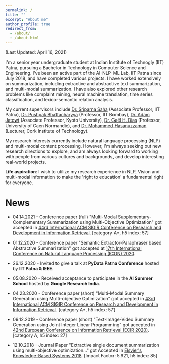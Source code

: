 ```yaml
---
permalink: /
title: ""
excerpt: "About me"
author_profile: true
redirect_from: 
  - /about/
  - /about.html
---
```


(Last Updated: April 16, 2021)

I'm a senior year undergraduate student at Indian Institute of Technogly (IIT) Patna, pursuing a Bachelor in Technology in Computer Science and Engineering. I've been an active part of the AI-NLP-ML Lab, IIT Patna since July 2018, and have completed various projects. I have worked extensively on summarization, including extractive and abstractive text summarization, and multi-modal summarization. I have also explored other research problems like complaint mining, neural machine translation, time series classification, and lexico-semantic relation analysis. 

My current supervisors include [Dr. Sriparna Saha](https://www.iitp.ac.in/~sriparna/) (Associate Professor, IIT Patna), [Dr. Pushpak Bhattacharyya](https://www.cse.iitb.ac.in/~pb/) (Professor, IIT Bombay), [Dr. Adam Jatowt](https://adammo12.github.io/adamjatowt/) (Associate Professor, Kyoto University), [Dr. Gaël H. Dias](https://dias.users.greyc.fr/) (Professor, University of Caen Normandie), and [Dr. Mohammed Hasanuzzaman](https://mohammedhasanuzzaman.github.io/) (Lecturer, Cork Institute of Technology).

My research interests currently include natural language processing (NLP) and multi-modal content processing. However, I'm always seeking out new research directions to explore, and am always looking forward to working with people from various cultures and backgrounds, and develop interesting real-world projects. 

**Life aspiration**: I wish to utilize my research experience in NLP, Vision and multi-modal information to make the 'right to education' a fundamental right for everyone.

News
======
* 04.14.2021 - Conference paper (full) "Multi-Modal Supplementary-Complementary Summarization using Multi-Objective Optimization" got accepted in [44rd International ACM SIGIR Conference on Research and Development in Information Retrieval](https://sigir.org/sigir2021/). [category A\*, h5 index: 57]

* 01.12.2020 - Conference paper "Semantic Extractor-Paraphraser based Abstractive Summarization" got accepted at [17th International Conference on Natural Language Processing (ICON) 2020](http://www.iitp.ac.in/~ai-nlp-ml/icon2020/). 

* 26.12.2020 - Invited to give a talk at **PyData Patna Conference** hosted by **IIT Patna & IEEE**.

* 05.08.2020 - Received acceptance to participate in the **AI Summer School** hosted by **Google Research India**.

* 04.23.2020 - Conference paper (short) "Multi-Modal Summary Generation using Multi-objective Optimization" got accepted in [43rd International ACM SIGIR Conference on Research and Development in Information Retrieval](https://sigir.org/sigir2020/). [category A\*, h5 index: 57]

* 09.12.2019 - Conference paper (short) "Text-Image-Video Summary Generation using Joint Integer Linear Programming" got accepted in [42nd European Conference on Information Retrieval (ECIR 2020)](https://ecir2020.org/). [category A, h5 index: 27]

* 12.10.2018 - Journal Paper "Extractive single document summarization using multi-objective optimization..." got Accepted in [Elsvier's Knowledge-Based Systems
2018](https://www.journals.elsevier.com/knowledge-based-systems). [Impact Factor: 5.921, h5 index: 85]


<!-- This is the front page of a website that is powered by the [academicpages template](https://github.com/academicpages/academicpages.github.io) and hosted on GitHub pages. [GitHub pages](https://pages.github.com) is a free service in which websites are built and hosted from code and data stored in a GitHub repository, automatically updating when a new commit is made to the respository. This template was forked from the [Minimal Mistakes Jekyll Theme](https://mmistakes.github.io/minimal-mistakes/) created by Michael Rose, and then extended to support the kinds of content that academics have: publications, talks, teaching, a portfolio, blog posts, and a dynamically-generated CV. You can fork [this repository](https://github.com/academicpages/academicpages.github.io) right now, modify the configuration and markdown files, add your own PDFs and other content, and have your own site for free, with no ads! An older version of this template powers my own personal website at [stuartgeiger.com](http://stuartgeiger.com), which uses [this Github repository](https://github.com/staeiou/staeiou.github.io).

A data-driven personal website
======
Like many other Jekyll-based GitHub Pages templates, academicpages makes you separate the website's content from its form. The content & metadata of your website are in structured markdown files, while various other files constitute the theme, specifying how to transform that content & metadata into HTML pages. You keep these various markdown (.md), YAML (.yml), HTML, and CSS files in a public GitHub repository. Each time you commit and push an update to the repository, the [GitHub pages](https://pages.github.com/) service creates static HTML pages based on these files, which are hosted on GitHub's servers free of charge.

Many of the features of dynamic content management systems (like Wordpress) can be achieved in this fashion, using a fraction of the computational resources and with far less vulnerability to hacking and DDoSing. You can also modify the theme to your heart's content without touching the content of your site. If you get to a point where you've broken something in Jekyll/HTML/CSS beyond repair, your markdown files describing your talks, publications, etc. are safe. You can rollback the changes or even delete the repository and start over -- just be sure to save the markdown files! Finally, you can also write scripts that process the structured data on the site, such as [this one](https://github.com/academicpages/academicpages.github.io/blob/master/talkmap.ipynb) that analyzes metadata in pages about talks to display [a map of every location you've given a talk](https://academicpages.github.io/talkmap.html).

Getting started
======
1. Register a GitHub account if you don't have one and confirm your e-mail (required!)
1. Fork [this repository](https://github.com/academicpages/academicpages.github.io) by clicking the "fork" button in the top right. 
1. Go to the repository's settings (rightmost item in the tabs that start with "Code", should be below "Unwatch"). Rename the repository "[your GitHub username].github.io", which will also be your website's URL.
1. Set site-wide configuration and create content & metadata (see below -- also see [this set of diffs](http://archive.is/3TPas) showing what files were changed to set up [an example site](https://getorg-testacct.github.io) for a user with the username "getorg-testacct")
1. Upload any files (like PDFs, .zip files, etc.) to the files/ directory. They will appear at https://[your GitHub username].github.io/files/example.pdf.  
1. Check status by going to the repository settings, in the "GitHub pages" section

Site-wide configuration
------
The main configuration file for the site is in the base directory in [_config.yml](https://github.com/academicpages/academicpages.github.io/blob/master/_config.yml), which defines the content in the sidebars and other site-wide features. You will need to replace the default variables with ones about yourself and your site's github repository. The configuration file for the top menu is in [_data/navigation.yml](https://github.com/academicpages/academicpages.github.io/blob/master/_data/navigation.yml). For example, if you don't have a portfolio or blog posts, you can remove those items from that navigation.yml file to remove them from the header. 

Create content & metadata
------
For site content, there is one markdown file for each type of content, which are stored in directories like _publications, _talks, _posts, _teaching, or _pages. For example, each talk is a markdown file in the [_talks directory](https://github.com/academicpages/academicpages.github.io/tree/master/_talks). At the top of each markdown file is structured data in YAML about the talk, which the theme will parse to do lots of cool stuff. The same structured data about a talk is used to generate the list of talks on the [Talks page](https://academicpages.github.io/talks), each [individual page](https://academicpages.github.io/talks/2012-03-01-talk-1) for specific talks, the talks section for the [CV page](https://academicpages.github.io/cv), and the [map of places you've given a talk](https://academicpages.github.io/talkmap.html) (if you run this [python file](https://github.com/academicpages/academicpages.github.io/blob/master/talkmap.py) or [Jupyter notebook](https://github.com/academicpages/academicpages.github.io/blob/master/talkmap.ipynb), which creates the HTML for the map based on the contents of the _talks directory).

**Markdown generator**

I have also created [a set of Jupyter notebooks](https://github.com/academicpages/academicpages.github.io/tree/master/markdown_generator
) that converts a CSV containing structured data about talks or presentations into individual markdown files that will be properly formatted for the academicpages template. The sample CSVs in that directory are the ones I used to create my own personal website at stuartgeiger.com. My usual workflow is that I keep a spreadsheet of my publications and talks, then run the code in these notebooks to generate the markdown files, then commit and push them to the GitHub repository.

How to edit your site's GitHub repository
------
Many people use a git client to create files on their local computer and then push them to GitHub's servers. If you are not familiar with git, you can directly edit these configuration and markdown files directly in the github.com interface. Navigate to a file (like [this one](https://github.com/academicpages/academicpages.github.io/blob/master/_talks/2012-03-01-talk-1.md) and click the pencil icon in the top right of the content preview (to the right of the "Raw | Blame | History" buttons). You can delete a file by clicking the trashcan icon to the right of the pencil icon. You can also create new files or upload files by navigating to a directory and clicking the "Create new file" or "Upload files" buttons. 

Example: editing a markdown file for a talk
![Editing a markdown file for a talk](/images/editing-talk.png)

For more info
------
More info about configuring academicpages can be found in [the guide](https://academicpages.github.io/markdown/). The [guides for the Minimal Mistakes theme](https://mmistakes.github.io/minimal-mistakes/docs/configuration/) (which this theme was forked from) might also be helpful.
 -->